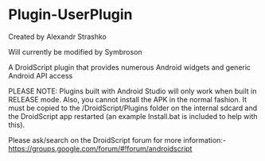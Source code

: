 # Plugin-UserPlugin

Created by Alexandr Strashko

Will currently be modified by Symbroson
 
A DroidScript plugin that provides numerous Android widgets and generic Android API access

PLEASE NOTE: Plugins built with Android Studio will only work when built in RELEASE mode. Also, you cannot install the APK in the normal fashion.  It must be copied to the /DroidScript/Plugins folder on the internal sdcard and the DroidScript app restarted (an example Install.bat is included to help with this).

Please ask/search on the DroidScript forum for more information:- https://groups.google.com/forum/#!forum/androidscript
